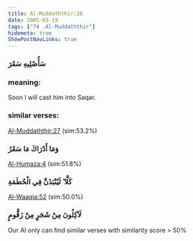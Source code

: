 ```yaml
---
title: Al-Muddaththir:26
date: 2005-03-19
tags: ["74 .Al-Muddaththir"]
hidemeta: true 
ShowPostNavLinks: true 
---
```

### سَأُصْلِيهِ سَقَرَ
### meaning: 
Soon I will cast him into Saqar.
### similar verses: 

[Al-Muddaththir:27](/74/27) (sim:53.2%)

### وَمَا أَدْرَاكَ مَا سَقَرُ

[Al-Humaza:4](/104/4) (sim:51.8%)

### كَلَّا ۖ لَيُنْبَذَنَّ فِي الْحُطَمَةِ

[Al-Waaqia:52](/56/52) (sim:50.0%)

### لَآكِلُونَ مِنْ شَجَرٍ مِنْ زَقُّومٍ

Our AI only can find similar verses with similarity score > 50% 

